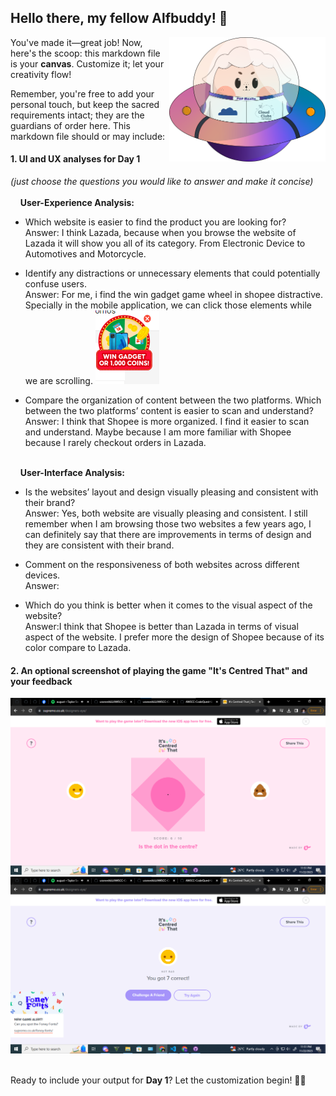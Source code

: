 ## Hello there, my fellow Alfbuddy! 💖

<img align="right" width="250px" src="../../assets/alf/alf-ufo.png">

You've made it—great job! Now, here's the scoop: this markdown file is your **canvas**. Customize it; let your creativity flow!

Remember, you're free to add your personal touch, but keep the sacred requirements intact; they are the guardians of order here. This markdown file should or may include:

#### 1. UI and UX analyses for Day 1

_(just choose the questions you would like to answer and make it concise)_
<br/><br/>
&nbsp;&nbsp;&nbsp;&nbsp;**User-Experience Analysis:**<br/>

-   Which website is easier to find the product you are looking for?<br/>
    Answer:
    I think Lazada, because when you browse the website of Lazada it will show you all of its category. From Electronic Device to Automotives and Motorcycle.
-   Identify any distractions or unnecessary elements that could potentially confuse users.<br/>
    Answer: For me, i find the win gadget game wheel in shopee distractive. Specially in the mobile application, we can click those elements while we are scrolling. ![Alt text](image.png)

-   Compare the organization of content between the two platforms. Which between the two platforms’ content is easier to scan and understand?<br/>
    Answer: I think that Shopee is more organized. I find it easier to scan and understand. Maybe because I am more familiar with Shopee because I rarely checkout orders in Lazada. 

<br/> &nbsp;&nbsp;&nbsp;&nbsp;**User-Interface Analysis:**

-   Is the websites’ layout and design visually pleasing and consistent with their brand?<br/>
    Answer: Yes, both website are visually pleasing and consistent. I still remember when I am browsing those two websites a few years ago, I can definitely say that there are improvements in terms of design and they are consistent with their brand.
    
-   Comment on the responsiveness of both websites across different devices.<br/>
    Answer:
    
-   Which do you think is better when it comes to the visual aspect of the website?<br/>
    Answer:I think that Shopee is better than Lazada in terms of visual aspect of the website. I prefer more the design of Shopee because of its color compare to Lazada. 
    <br>

#### 2. An **optional** screenshot of playing the game **"It's Centred That"** and your feedback
![Alt text](day-01-optional-01.png)
![Alt text](day-01-optional-02.png)

<br>Ready to include your output for **Day 1**? Let the customization begin! 🚀✨

<!-- You may now delete and modify the content of this file -->
